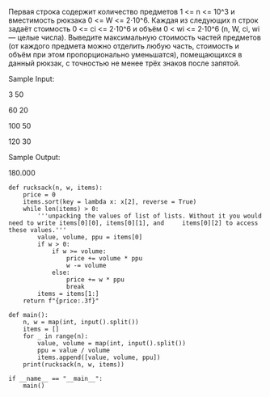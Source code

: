 Первая строка содержит количество предметов 1 <= n <= 10^3 и вместимость рюкзака 0 <= W <= 2⋅10^6. Каждая из следующих n строк задаёт стоимость 0 <= ci <= 2⋅10^6 и объём 0 < wi <= 2⋅10^6 (n, W, ci, wi — целые числа). Выведите максимальную стоимость частей предметов (от каждого предмета можно отделить любую часть, стоимость и объём при этом пропорционально уменьшатся), помещающихся в данный рюкзак, с точностью не менее трёх знаков после запятой.

Sample Input:

3 50

60 20

100 50

120 30

Sample Output:

180.000

```
def rucksack(n, w, items):
    price = 0
    items.sort(key = lambda x: x[2], reverse = True)
    while len(items) > 0:
        '''unpacking the values of list of lists. Without it you would need to write items[0][0], items[0][1], and     items[0][2] to access these values.'''
        value, volume, ppu = items[0]
        if w > 0:
            if w >= volume:
                price += volume * ppu
                w -= volume
            else:
                price += w * ppu
                break
        items = items[1:]
    return f"{price:.3f}"

def main():
    n, w = map(int, input().split())
    items = []
    for _ in range(n):
        value, volume = map(int, input().split())
        ppu = value / volume
        items.append([value, volume, ppu])
    print(rucksack(n, w, items))
        
if __name__ == "__main__":
    main()
```